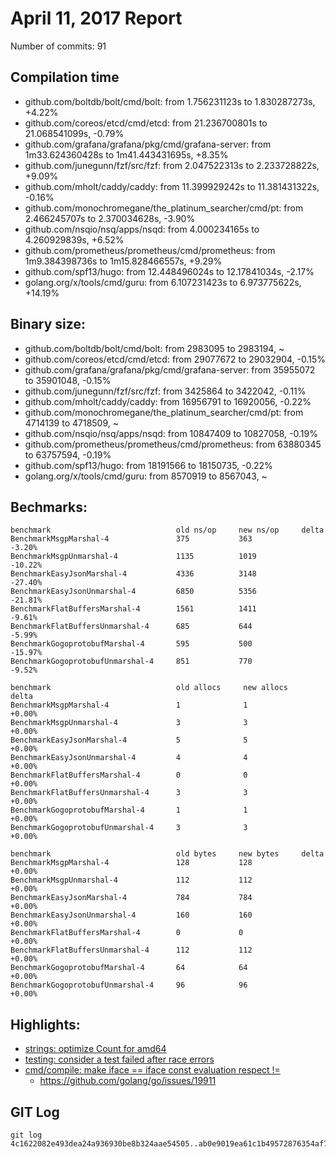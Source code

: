 # April 11, 2017 Report

Number of commits: 91

## Compilation time

* github.com/boltdb/bolt/cmd/bolt: from 1.756231123s to 1.830287273s, +4.22%
* github.com/coreos/etcd/cmd/etcd: from 21.236700801s to 21.068541099s, -0.79%
* github.com/grafana/grafana/pkg/cmd/grafana-server: from 1m33.624360428s to 1m41.443431695s, +8.35%
* github.com/junegunn/fzf/src/fzf: from 2.047522313s to 2.233728822s, +9.09%
* github.com/mholt/caddy/caddy: from 11.399929242s to 11.381431322s, -0.16%
* github.com/monochromegane/the_platinum_searcher/cmd/pt: from 2.466245707s to 2.370034628s, -3.90%
* github.com/nsqio/nsq/apps/nsqd: from 4.000234165s to 4.260929839s, +6.52%
* github.com/prometheus/prometheus/cmd/prometheus: from 1m9.384398736s to 1m15.828466557s, +9.29%
* github.com/spf13/hugo: from 12.448496024s to 12.17841034s, -2.17%
* golang.org/x/tools/cmd/guru: from 6.107231423s to 6.973775622s, +14.19%

## Binary size:

* github.com/boltdb/bolt/cmd/bolt: from 2983095 to 2983194, ~
* github.com/coreos/etcd/cmd/etcd: from 29077672 to 29032904, -0.15%
* github.com/grafana/grafana/pkg/cmd/grafana-server: from 35955072 to 35901048, -0.15%
* github.com/junegunn/fzf/src/fzf: from 3425864 to 3422042, -0.11%
* github.com/mholt/caddy/caddy: from 16956791 to 16920056, -0.22%
* github.com/monochromegane/the_platinum_searcher/cmd/pt: from 4714139 to 4718509, ~
* github.com/nsqio/nsq/apps/nsqd: from 10847409 to 10827058, -0.19%
* github.com/prometheus/prometheus/cmd/prometheus: from 63880345 to 63757594, -0.19%
* github.com/spf13/hugo: from 18191566 to 18150735, -0.22%
* golang.org/x/tools/cmd/guru: from 8570919 to 8567043, ~

## Bechmarks:

```
benchmark                            old ns/op     new ns/op     delta
BenchmarkMsgpMarshal-4               375           363           -3.20%
BenchmarkMsgpUnmarshal-4             1135          1019          -10.22%
BenchmarkEasyJsonMarshal-4           4336          3148          -27.40%
BenchmarkEasyJsonUnmarshal-4         6850          5356          -21.81%
BenchmarkFlatBuffersMarshal-4        1561          1411          -9.61%
BenchmarkFlatBuffersUnmarshal-4      685           644           -5.99%
BenchmarkGogoprotobufMarshal-4       595           500           -15.97%
BenchmarkGogoprotobufUnmarshal-4     851           770           -9.52%

benchmark                            old allocs     new allocs     delta
BenchmarkMsgpMarshal-4               1              1              +0.00%
BenchmarkMsgpUnmarshal-4             3              3              +0.00%
BenchmarkEasyJsonMarshal-4           5              5              +0.00%
BenchmarkEasyJsonUnmarshal-4         4              4              +0.00%
BenchmarkFlatBuffersMarshal-4        0              0              +0.00%
BenchmarkFlatBuffersUnmarshal-4      3              3              +0.00%
BenchmarkGogoprotobufMarshal-4       1              1              +0.00%
BenchmarkGogoprotobufUnmarshal-4     3              3              +0.00%

benchmark                            old bytes     new bytes     delta
BenchmarkMsgpMarshal-4               128           128           +0.00%
BenchmarkMsgpUnmarshal-4             112           112           +0.00%
BenchmarkEasyJsonMarshal-4           784           784           +0.00%
BenchmarkEasyJsonUnmarshal-4         160           160           +0.00%
BenchmarkFlatBuffersMarshal-4        0             0             +0.00%
BenchmarkFlatBuffersUnmarshal-4      112           112           +0.00%
BenchmarkGogoprotobufMarshal-4       64            64            +0.00%
BenchmarkGogoprotobufUnmarshal-4     96            96            +0.00%
```
## Highlights: 

* [strings: optimize Count for amd64](d206af1e6c53df0c59d9466fe9c50415f9d8dcd5)
* [testing: consider a test failed after race errors](221541ec8c4ec1b0ed0c6f26f5e13ca128e2a3cd)
* [cmd/compile: make iface == iface const evaluation respect !=](b83a916f7186eb98636407c304974db34277aa2f)
	* https://github.com/golang/go/issues/19911

## GIT Log

```
git log 4c1622082e493dea24a936930be8b324aae54505..ab0e9019ea61c1b49572876354af7086f961bc8c
```
